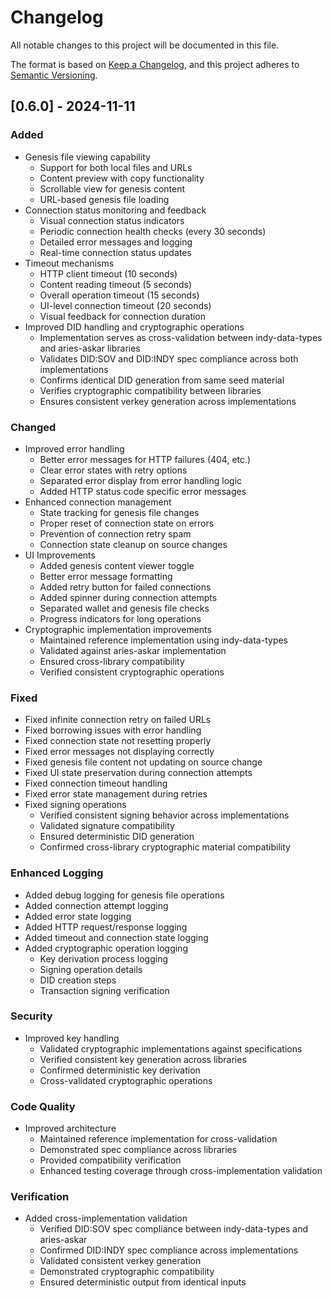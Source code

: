 # Changelog

All notable changes to this project will be documented in this file.

The format is based on [Keep a Changelog](https://keepachangelog.com/en/1.0.0/),
and this project adheres to [Semantic Versioning](https://semver.org/spec/v2.0.0.html).

## [0.6.0] - 2024-11-11

### Added

- Genesis file viewing capability
    - Support for both local files and URLs
    - Content preview with copy functionality
    - Scrollable view for genesis content
    - URL-based genesis file loading
- Connection status monitoring and feedback
    - Visual connection status indicators
    - Periodic connection health checks (every 30 seconds)
    - Detailed error messages and logging
    - Real-time connection status updates
- Timeout mechanisms
    - HTTP client timeout (10 seconds)
    - Content reading timeout (5 seconds)
    - Overall operation timeout (15 seconds)
    - UI-level connection timeout (20 seconds)
    - Visual feedback for connection duration
- Improved DID handling and cryptographic operations
    - Implementation serves as cross-validation between indy-data-types and aries-askar libraries
    - Validates DID:SOV and DID:INDY spec compliance across both implementations
    - Confirms identical DID generation from same seed material
    - Verifies cryptographic compatibility between libraries
    - Ensures consistent verkey generation across implementations

### Changed

- Improved error handling
    - Better error messages for HTTP failures (404, etc.)
    - Clear error states with retry options
    - Separated error display from error handling logic
    - Added HTTP status code specific error messages
- Enhanced connection management
    - State tracking for genesis file changes
    - Proper reset of connection state on errors
    - Prevention of connection retry spam
    - Connection state cleanup on source changes
- UI Improvements
    - Added genesis content viewer toggle
    - Better error message formatting
    - Added retry button for failed connections
    - Added spinner during connection attempts
    - Separated wallet and genesis file checks
    - Progress indicators for long operations
- Cryptographic implementation improvements
    - Maintained reference implementation using indy-data-types
    - Validated against aries-askar implementation
    - Ensured cross-library compatibility
    - Verified consistent cryptographic operations

### Fixed

- Fixed infinite connection retry on failed URLs
- Fixed borrowing issues with error handling
- Fixed connection state not resetting properly
- Fixed error messages not displaying correctly
- Fixed genesis file content not updating on source change
- Fixed UI state preservation during connection attempts
- Fixed connection timeout handling
- Fixed error state management during retries
- Fixed signing operations
    - Verified consistent signing behavior across implementations
    - Validated signature compatibility
    - Ensured deterministic DID generation
    - Confirmed cross-library cryptographic material compatibility

### Enhanced Logging

- Added debug logging for genesis file operations
- Added connection attempt logging
- Added error state logging
- Added HTTP request/response logging
- Added timeout and connection state logging
- Added cryptographic operation logging
    - Key derivation process logging
    - Signing operation details
    - DID creation steps
    - Transaction signing verification

### Security

- Improved key handling
    - Validated cryptographic implementations against specifications
    - Verified consistent key generation across libraries
    - Confirmed deterministic key derivation
    - Cross-validated cryptographic operations

### Code Quality

- Improved architecture
    - Maintained reference implementation for cross-validation
    - Demonstrated spec compliance across libraries
    - Provided compatibility verification
    - Enhanced testing coverage through cross-implementation validation

### Verification

- Added cross-implementation validation
    - Verified DID:SOV spec compliance between indy-data-types and aries-askar
    - Confirmed DID:INDY spec compliance across implementations
    - Validated consistent verkey generation
    - Demonstrated cryptographic compatibility
    - Ensured deterministic output from identical inputs